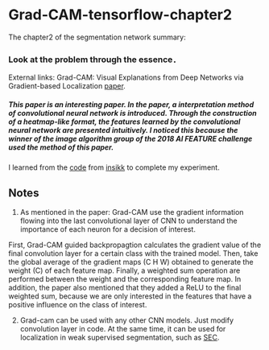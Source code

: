 # Grad-CAM-tensorflow-chapter2

The chapter2 of the segmentation network summary: 
### Look at the problem through the essence．

External links: Grad-CAM: Visual Explanations from Deep Networks via Gradient-based Localization [paper](https://arxiv.org/abs/1610.02391).

##### This paper is an interesting paper. In the paper, a interpretation method of convolutional neural network is introduced. Through the construction of a heatmap-like format, the features learned by the convolutional neural network are presented intuitively. I noticed this because the winner of the image algorithm group of the 2018 AI FEATURE challenge used the method of this paper.


I learned from the [code](https://github.com/insikk/Grad-CAM-tensorflow) from [insikk](https://github.com/insikk) to complete my experiment.

## Notes

1. As mentioned in the paper: Grad-CAM use the gradient information flowing into the last convolutional layer of CNN to understand the importance of each neuron for a decision of interest. 

First, Grad-CAM guided backpropagtion calculates the gradient value of the final convolution layer for a certain class with the trained model. Then, take the global average of the gradient maps (C H W) obtained to generate the weight (C) of each feature map. Finally, a weighted sum operation are performed between the weight and the corresponding feature map.
In addition, the paper also mentioned that they added a ReLU to the final weighted sum, because we are only interested in the features that have a positive influence on the class of interest.

2. Grad-cam can be used with any other CNN models. Just modify convolution layer in code. At the same time, it can be used for localization in weak supervised segmentation, such as [SEC](https://arxiv.org/abs/1603.06098).
